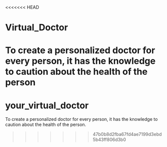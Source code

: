 <<<<<<< HEAD
# Virtual_Doctor
To create a personalized doctor for every person, it has the knowledge to caution about the health of the person
=======
# your_virtual_doctor
To create a personalized doctor for every person, it has the knowledge to caution about the health of the person.
>>>>>>> 47b0b8d2fba67fd4ae7199d3ebd5b43ff806d3b0

